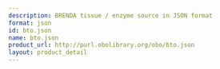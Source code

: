 ```yaml
---
description: BRENDA tissue / enzyme source in JSON format
format: json
id: bto.json
name: bto.json
product_url: http://purl.obolibrary.org/obo/bto.json
layout: product_detail
---
```

